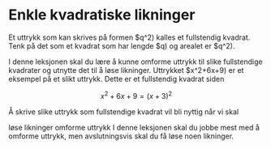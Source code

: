 # Enkle kvadratiske likninger

Et uttrykk som kan skrives på formen $q^2\) kalles et fullstendig kvadrat. Tenk på det som et kvadrat som har lengde $q\) og arealet er $q^2\).

I denne leksjonen skal du lære å kunne omforme uttrykk til slike fullstendige kvadrater og utnytte det til å løse likninger. Uttrykket $x^2+6x+9\) er et eksempel på et slikt uttrykk. Dette er et fullstendig kvadrat siden 

$$x^2+6x+9 = (x+3)^2 $$

Å skrive slike uttrykk som fullstendige kvadrat vil bli nyttig når vi skal 

løse likninger
omforme uttrykk
I denne leksjonen skal du jobbe mest med å omforme uttrykk, men avslutningsvis skal du få løse noen likninger.